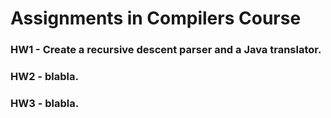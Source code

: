 # Assignments in Compilers Course


### HW1 - Create a recursive descent parser and a Java translator.

### HW2 - blabla.

### HW3 - blabla.
